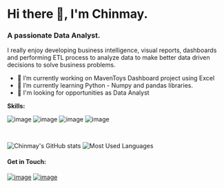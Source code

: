 <h1>Hi there 👋, I'm Chinmay.</h1>

### A passionate Data Analyst.

I really enjoy developing business intelligence, visual reports, dashboards and performing ETL process to analyze data to make better data driven decisions to solve business problems.

- 🔭 I’m currently working on MavenToys Dashboard project using Excel
- 🌱 I’m currently learning Python - Numpy and pandas libraries.
- 👯 I'm looking for opportunities as Data Analyst

**Skills:**

![image][powerbi]
![image][excel]
![image][python]
![image][mysql]

<!-- <img height="30" width="30" src="https://raw.githubusercontent.com/github/explore/80688e429a7d4ef2fca1e82350fe8e3517d3494d/topics/python/python.png">&nbsp;
-->

<br />

![Chinmay's GitHub stats](https://github-readme-stats.vercel.app/api?username=chinmaynavale&show_icons=true&hide=contribs,prs,stars&include_all_commits=true&hide_border=true&theme=radical)
![Most Used Languages](https://github-readme-stats.vercel.app/api/top-langs/?username=chinmaynavale&layout=compact&hide_border=true&theme=radical)

#### Get in Touch:

<a href="https://www.linkedin.com/in/chinmaynavale/">![image][linkedin]</a>
<a href="mailto:chinmay.navale@outlook.com">![image][outlook]</a>

<!-- links -->
[secrets]: https://github.com/chinmaynavale/Secrets
[ssms]: https://img.shields.io/badge/ssms-4c4c4c?style=for-the-badge&logo=Microsoft%20SQL%20Server&logoColor=red
[mysql]: https://img.shields.io/badge/mysql-285c7d?style=for-the-badge&logo=MySQL&logoColor=white
[python]: https://img.shields.io/badge/python-43853D?style=for-the-badge&logo=python&logoColor=white
[powerbi]: https://img.shields.io/badge/powerbi-463c15?style=for-the-badge&logo=powerbi&logoColor=default
[excel]: https://img.shields.io/badge/excel-ffffff?style=for-the-badge&logo=microsoft%20excel&logoColor=darkgreen
[linkedin]: https://img.shields.io/badge/LinkedIn-0077B5?style=for-the-badge&logo=linkedin&logoColor=white
[outlook]: https://img.shields.io/badge/outlook-ffffff?style=for-the-badge&logo=microsoft%20outlook&logoColor=blue
[powerbi2]: https://img.shields.io/badge/powerbi-463c15?style=social&logo=powerbi&logoColor=yellow
